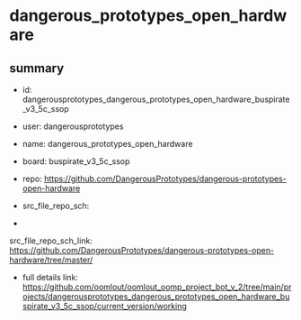 # dangerous_prototypes_open_hardware
 
## summary 
* id: dangerousprototypes_dangerous_prototypes_open_hardware_buspirate_v3_5c_ssop
* user: dangerousprototypes
* name: dangerous_prototypes_open_hardware
* board: buspirate_v3_5c_ssop
* repo: https://github.com/DangerousPrototypes/dangerous-prototypes-open-hardware



* src_file_repo_sch: 
*
 src_file_repo_sch_link: https://github.com/DangerousPrototypes/dangerous-prototypes-open-hardware/tree/master/
* full details link: https://github.com/oomlout/oomlout_oomp_project_bot_v_2/tree/main/projects/dangerousprototypes_dangerous_prototypes_open_hardware_buspirate_v3_5c_ssop/current_version/working  






